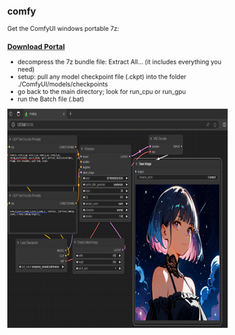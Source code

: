 ## comfy
Get the ComfyUI windows portable 7z:
### [Download Portal](https://github.com/calcuis/comfy/releases/download/0.0.1/ComfyUI_windows_portable.7z)
- decompress the 7z bundle file: Extract All... (it includes everything you need)
- setup: pull any model checkpoint file (.ckpt) into the folder ./ComfyUI/models/checkpoints
- go back to the main directory; look for run_cpu or run_gpu
- run the Batch file (.bat)

[<img src="https://raw.githubusercontent.com/calcuis/comfy/master/comfy.png" width="800" height="500">](https://github.com/calcuis/comfy/blob/main/comfy.png)

